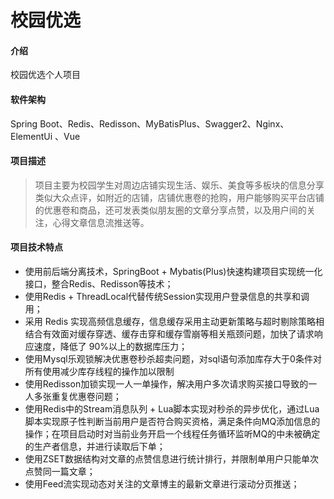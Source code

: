 # 校园优选

#### 介绍
校园优选个人项目

#### 软件架构
Spring Boot、Redis、Redisson、MyBatisPlus、Swagger2、Nginx、ElementUi 、Vue


#### 项目描述

> 项目主要为校园学生对周边店铺实现生活、娱乐、美食等多板块的信息分享类似大众点评，如附近的店铺，店铺优惠卷的抢购，用户能够购买平台店铺的优惠卷和商品，还可发表类似朋友圈的文章分享点赞，以及用户间的关注，心得文章信息流推送等。

#### 项目技术特点

- 使用前后端分离技术，SpringBoot + Mybatis(Plus)快速构建项目实现统一化接口，整合Redis、Redisson等技术；
- 使用Redis + ThreadLocal代替传统Session实现用户登录信息的共享和调用；
- 采用 Redis 实现高频信息缓存，信息缓存采用主动更新策略与超时剔除策略相结合有效面对缓存穿透、缓存击穿和缓存雪崩等相关瓶颈问题，加快了请求响应速度，降低了 90%以上的数据库压力；
- 使用Mysql乐观锁解决优惠卷秒杀超卖问题，对sql语句添加库存大于0条件对所有使用减少库存线程的操作加以限制
- 使用Redisson加锁实现一人一单操作，解决用户多次请求购买接口导致的一人多张重复优惠卷问题；
- 使用Redis中的Stream消息队列 + Lua脚本实现对秒杀的异步优化，通过Lua脚本实现原子性判断当前用户是否符合购买资格，满足条件向MQ添加信息的操作；在项目启动时对当前业务开启一个线程任务循环监听MQ的中未被确定的生产者信息，并进行读取后下单；
- 使用ZSET数据结构对文章的点赞信息进行统计排行，并限制单用户只能单次点赞同一篇文章；
- 使用Feed流实现动态对关注的文章博主的最新文章进行滚动分页推送；

